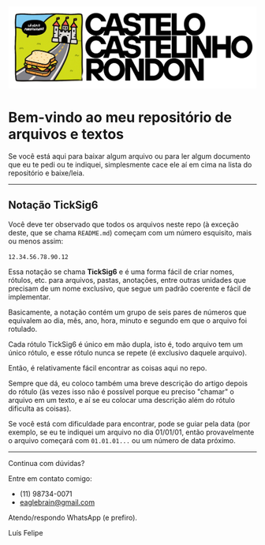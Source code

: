 ![Castelo Castelinho Rondon](17.07.25.18.30.33.png)

# Bem-vindo ao meu repositório de arquivos e textos

Se você está aqui para baixar algum arquivo ou para ler algum documento que eu te pedi ou te indiquei, simplesmente cace ele aí em cima na lista do repositório e baixe/leia.

---

## Notação TickSig6

Você deve ter observado que todos os arquivos neste repo (à exceção deste, que se chama `README.md`) começam com um número esquisito, mais ou menos assim:

`12.34.56.78.90.12`

Essa notação se chama **TickSig6** e é uma forma fácil de criar nomes, rótulos, etc. para arquivos, pastas, anotações, entre outras unidades que precisam de um nome exclusivo, que segue um padrão coerente e fácil de implementar.

Basicamente, a notação contém um grupo de seis pares de números que equivalem ao dia, mês, ano, hora, minuto e segundo em que o arquivo foi rotulado.

Cada rótulo TickSig6 é único em mão dupla, isto é, todo arquivo tem um único rótulo, e esse rótulo nunca se repete (é exclusivo daquele arquivo).

Então, é relativamente fácil encontrar as coisas aqui no repo. 

Sempre que dá, eu coloco também uma breve descrição do artigo depois do rótulo (às vezes isso não é possível porque eu preciso "chamar" o arquivo em um texto, e aí se eu colocar uma descrição além do rótulo dificulta as coisas).

Se você está com dificuldade para encontrar, pode se guiar pela data (por exemplo, se eu te indiquei um arquivo no dia 01/01/01, então provavelmente o arquivo começará com `01.01.01...` ou um número de data próximo.

---

Continua com dúvidas?

Entre em contato comigo:
- (11) 98734-0071
- eaglebrain@gmail.com

Atendo/respondo WhatsApp (e prefiro).

Luís Felipe
